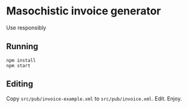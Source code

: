 # Masochistic invoice generator

Use responsibly

## Running

```
npm install
npm start
```

## Editing

Copy `src/pub/invoice-example.xml` to `src/pub/invoice.xml`. Edit. Enjoy.
